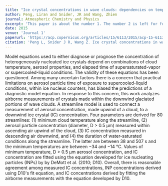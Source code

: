 ```yaml
---
title: "Ice crystal concentrations in wave clouds: dependencies on temperature, D > 0.5 μm aerosol particle concentration, and duration of cloud processing"
author: Peng, Liran and Snider, JR and Wang, Zhien
journal: Atmospheric Chemistry and Physics
excerpt: 'This paper is about the number 1. The number 2 is left for future work.'
date: 2015
venue: 'Journal 1'
paperurl: 'https://acp.copernicus.org/articles/15/6113/2015/acp-15-6113-2015.pdf'
citation: 'Peng L, Snider J R, Wang Z. Ice crystal concentrations in wave clouds: Dependencies on temperature, D> 0.5 μm aerosol particle concentration, and duration of cloud processing[J]. Atmospheric Chemistry and Physics, 2015, 15(11): 6113-6125.'
---
```


Model equations used to either diagnose or prognose the concentration of heterogeneously nucleated ice crystals depend on combinations of cloud temperature, aerosol properties, and elapsed time of supersaturated-vapor or supercooled-liquid conditions. The validity of these equations has been questioned. Among many uncertain factors there is a concern that practical limitations on aerosol particle time of exposure to supercooled-liquid conditions, within ice nucleus counters, has biased the predictions of a diagnostic model equation. In response to this concern, this work analyzes airborne measurements of crystals made within the downwind glaciated portions of wave clouds. A streamline model is used to connect a measurement of aerosol concentration, made upwind of a cloud, to a downwind ice crystal (IC) concentration. Four parameters are derived for 80 streamlines: (1) minimum cloud temperature along the streamline, (2) aerosol particle concentration (diameter, D > 0.5 μm) measured within ascending air upwind of the cloud, (3) IC concentration measured in descending air downwind, and (4) the duration of water-saturated conditions along the streamline. The latter are between 38 and 507 s and the minimum temperatures are between −34 and −14 °C. Values of minimum temperature, D > 0.5 μm aerosol concentration, and IC concentration are fitted using the equation developed for ice nucleating particles (INPs) by by DeMott et al. (2010; D10). Overall, there is reasonable agreement among measured IC concentrations, INP concentrations derived using D10's fit equation, and IC concentrations derived by fitting the airborne measurements with the equation developed by D10.